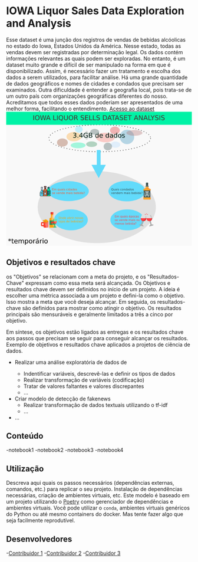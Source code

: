 # IOWA Liquor Sales Data Exploration and Analysis

Esse dataset é uma junção dos registros de vendas de bebidas alcóolicas no estado do Iowa, Estados Unidos da América. Nesse estado, todas as vendas devem ser registradas por determinação legal. Os dados contém informações relevantes as quais podem ser exploradas. No entanto, é um dataset muito grande e difícil de ser manipulado na forma em que é disponibilizado. Assim, é necessário fazer um tratamento e escolha dos dados a serem utilizados, para facilitar análise. Há uma grande quantidade de dados geográficos e nomes de cidades e condados que precisam ser examinados. Outra dificuldade é entender a geografia local, pois trata-se de um outro país com organizações geográficas diferentes do nosso. Acreditamos que todos esses dados poderiam ser apresentados de uma melhor forma, facilitando o entendimento. 
 [Acesso ao dataset](https://www.kaggle.com/residentmario/iowa-liquor-sales/version/2)
 ![png](/src/img/g1239.png)
 

## Objetivos e resultados chave

os "Objetivos" se relacionam com a meta do projeto, e os "Resultados-Chave" expressam como essa meta será alcançada. Os Objetivos e resultados chave devem ser definidos no início de um projeto. A ideia é escolher uma métrica associada a um projeto e defini-la como o objetivo. Isso mostra a meta que você deseja alcançar. Em seguida, os resultados-chave são definidos para mostrar como atingir o objetivo. Os resultados principais são mensuráveis ​​e geralmente limitados a três a cinco por objetivo.

Em síntese, os objetivos estão ligados as entregas e os resultados chave aos passos que precisam se seguir para conseguir alcançar os resultados.
Exemplo de objetivos e resultados chave aplicados a projetos de ciência de dados.

 - Realizar uma análise exploratória de dados de <conjunto de dados>
    - Indentificar variáveis, descrevê-las e definir os tipos de dados
    - Realizar transformação de variáveis (codificação)
    - Tratar de valores faltantes e valores discrepantes
    - ...
 - Criar modelo de detecção de fakenews
    - Realizar transformação de dados textuais utilizando o tf-idf
    - ...
 - ...

## Conteúdo
-notebook1
-notebook2
-notebook3
-notebook4
## Utilização

Descreva aqui quais os passos necessários (dependências externas, comandos, etc.) para replicar o seu projeto. Instalação de dependências necessárias, criação de ambientes virtuais, etc. Este modelo é baseado em um projeto utilizando o [Poetry](https://python-poetry.org/) como gerenciador de dependências e ambientes virtuais. Você pode utilizar o `conda`, ambientes virtuais genéricos do Python ou até mesmo containers do docker. Mas tente fazer algo que seja facilmente reprodutível.

## Desenvolvedores
 -[Contribuidor 1](http://github.com/andrerodrig)
 -[Contribuidor 2](http://github.com/ajsalmeida)
 -[Contribuidor 3](http://github.com/omadson)
